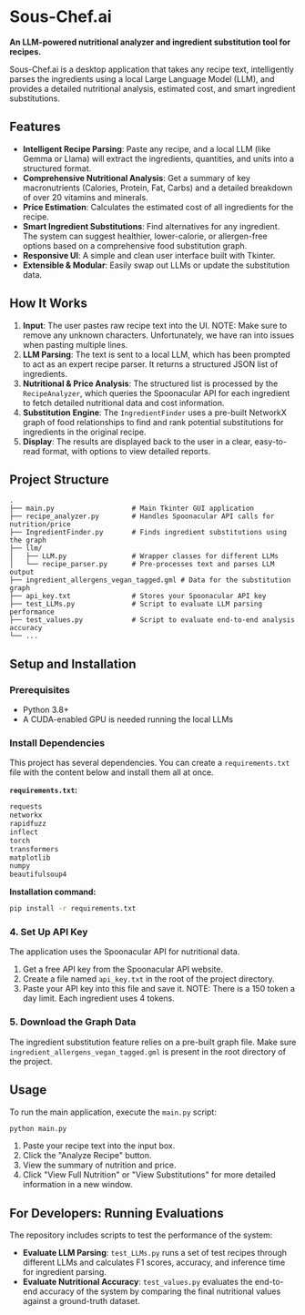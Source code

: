 # Sous-Chef.ai

**An LLM-powered nutritional analyzer and ingredient substitution tool for recipes.**

Sous-Chef.ai is a desktop application that takes any recipe text, intelligently parses the ingredients using a local Large Language Model (LLM), and provides a detailed nutritional analysis, estimated cost, and smart ingredient substitutions.

## Features

-   **Intelligent Recipe Parsing**: Paste any recipe, and a local LLM (like Gemma or Llama) will extract the ingredients, quantities, and units into a structured format.
-   **Comprehensive Nutritional Analysis**: Get a summary of key macronutrients (Calories, Protein, Fat, Carbs) and a detailed breakdown of over 20 vitamins and minerals.
-   **Price Estimation**: Calculates the estimated cost of all ingredients for the recipe.
-   **Smart Ingredient Substitutions**: Find alternatives for any ingredient. The system can suggest healthier, lower-calorie, or allergen-free options based on a comprehensive food substitution graph.
-   **Responsive UI**: A simple and clean user interface built with Tkinter.
-   **Extensible & Modular**: Easily swap out LLMs or update the substitution data.

## How It Works

1.  **Input**: The user pastes raw recipe text into the UI. NOTE: Make sure to remove any unknown characters. Unfortunately, we have ran into issues when pasting multiple lines.
2.  **LLM Parsing**: The text is sent to a local LLM, which has been prompted to act as an expert recipe parser. It returns a structured JSON list of ingredients.
3.  **Nutritional & Price Analysis**: The structured list is processed by the `RecipeAnalyzer`, which queries the Spoonacular API for each ingredient to fetch detailed nutritional data and cost information.
4.  **Substitution Engine**: The `IngredientFinder` uses a pre-built NetworkX graph of food relationships to find and rank potential substitutions for ingredients in the original recipe.
5.  **Display**: The results are displayed back to the user in a clear, easy-to-read format, with options to view detailed reports.

## Project Structure
```
.
├── main.py                   # Main Tkinter GUI application
├── recipe_analyzer.py        # Handles Spoonacular API calls for nutrition/price
├── IngredientFinder.py       # Finds ingredient substitutions using the graph
├── llm/
│   ├── LLM.py                # Wrapper classes for different LLMs
│   └── recipe_parser.py      # Pre-processes text and parses LLM output
├── ingredient_allergens_vegan_tagged.gml # Data for the substitution graph
├── api_key.txt               # Stores your Spoonacular API key
├── test_LLMs.py              # Script to evaluate LLM parsing performance
├── test_values.py            # Script to evaluate end-to-end analysis accuracy
└── ...
```

## Setup and Installation

### Prerequisites

-   Python 3.8+
-   A CUDA-enabled GPU is needed running the local LLMs

### Install Dependencies

This project has several dependencies. You can create a `requirements.txt` file with the content below and install them all at once.

**`requirements.txt`:**
```txt
requests
networkx
rapidfuzz
inflect
torch
transformers
matplotlib
numpy
beautifulsoup4
```

**Installation command:**
```bash
pip install -r requirements.txt
```

### 4. Set Up API Key

The application uses the Spoonacular API for nutritional data.

1.  Get a free API key from the Spoonacular API website.
2.  Create a file named `api_key.txt` in the root of the project directory.
3.  Paste your API key into this file and save it.
NOTE: There is a 150 token a day limit. Each ingredient uses 4 tokens.

### 5. Download the Graph Data

The ingredient substitution feature relies on a pre-built graph file. Make sure `ingredient_allergens_vegan_tagged.gml` is present in the root directory of the project.

## Usage

To run the main application, execute the `main.py` script:

```bash
python main.py
```

1.  Paste your recipe text into the input box.
2.  Click the "Analyze Recipe" button.
3.  View the summary of nutrition and price.
4.  Click "View Full Nutrition" or "View Substitutions" for more detailed information in a new window.

## For Developers: Running Evaluations

The repository includes scripts to test the performance of the system:

-   **Evaluate LLM Parsing**: `test_LLMs.py` runs a set of test recipes through different LLMs and calculates F1 scores, accuracy, and inference time for ingredient parsing.
-   **Evaluate Nutritional Accuracy**: `test_values.py` evaluates the end-to-end accuracy of the system by comparing the final nutritional values against a ground-truth dataset.